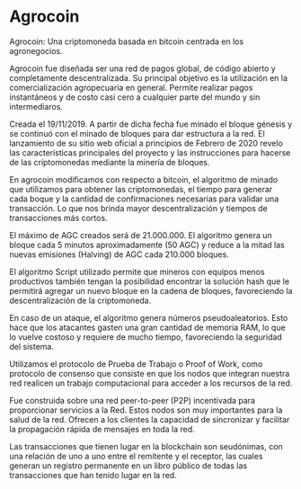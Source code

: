 # Agrocoin
 Agrocoin: Una criptomoneda basada en bitcoin centrada en los  agronegocios.

Agrocoin fue diseñada ser una red de pagos global, de código abierto y completamente descentralizada. Su principal objetivo es la utilización en la comercialización agropecuaria en general. Permite realizar pagos instantáneos y de costo casi cero a cualquier parte del mundo y sin intermediaros.

Creada el 19/11/2019. A partir de dicha fecha fue minado el bloque génesis y se continuó con el minado de bloques para dar estructura a la red. El lanzamiento de su sitio web oficial a principios de Febrero de 2020 revelo las características principales del proyecto y las instrucciones para hacerse de las criptomonedas mediante la minería de bloques.

En agrocoin modificamos con respecto a bitcoin, el algoritmo de minado que utilizamos para obtener las criptomonedas, el tiempo para generar cada boque y la cantidad de confirmaciones necesarias para validar una transacción. Lo que nos brinda mayor descentralización y tiempos de transacciones más cortos.

El máximo de AGC creados será de 21.000.000. El algoritmo genera un bloque cada 5 minutos aproximadamente (50 AGC) y reduce a la mitad las nuevas emisiones (Halving) de AGC cada 210.000 bloques. 

El algoritmo Script utilizado permite que mineros con equipos menos productivos también tengan la posibilidad encontrar la solución hash que le permitirá agregar un nuevo bloque en la cadena de bloques, favoreciendo la descentralización de la criptomoneda.

En caso de un ataque, el algoritmo genera números pseudoaleatorios. Esto hace que los atacantes gasten una gran cantidad de memoria RAM, lo que lo vuelve costoso y requiere de mucho tiempo, favoreciendo la seguridad del sistema.

Utilizamos el protocolo de Prueba de Trabajo o Proof of Work, como protocolo de consenso que consiste en que los nodos que integran nuestra red realicen un trabajo computacional para acceder a los recursos de la red. 

Fue construida sobre una red peer-to-peer (P2P) incentivada para proporcionar servicios a la Red. Estos nodos son muy importantes para la salud de la red. Ofrecen a los clientes la capacidad de sincronizar y facilitar la propagación rápida de mensajes en toda la red. 

Las transacciones que tienen lugar en la blockchain son seudónimas, con una relación de uno a uno entre el remitente y el receptor, las cuales generan un registro permanente en un libro público de todas las transacciones que han tenido lugar en la red. 
